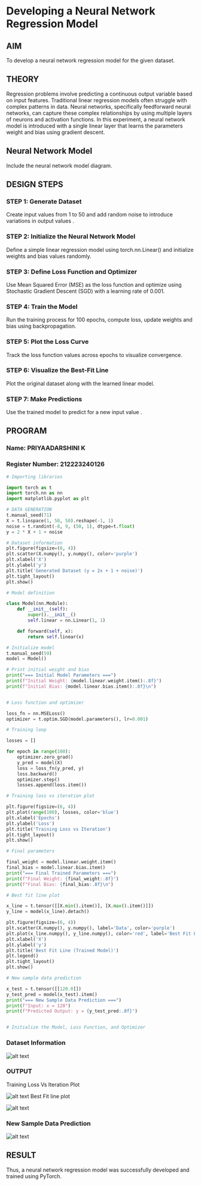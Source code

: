# Developing a Neural Network Regression Model

## AIM
To develop a neural network regression model for the given dataset.

## THEORY
Regression problems involve predicting a continuous output variable based on input features. Traditional linear regression models often struggle with complex patterns in data. Neural networks, specifically feedforward neural networks, can capture these complex relationships by using multiple layers of neurons and activation functions. In this experiment, a neural network model is introduced with a single linear layer that learns the parameters weight and bias using gradient descent.

## Neural Network Model
Include the neural network model diagram.

## DESIGN STEPS
### STEP 1: Generate Dataset

Create input values  from 1 to 50 and add random noise to introduce variations in output values .

### STEP 2: Initialize the Neural Network Model

Define a simple linear regression model using torch.nn.Linear() and initialize weights and bias values randomly.

### STEP 3: Define Loss Function and Optimizer

Use Mean Squared Error (MSE) as the loss function and optimize using Stochastic Gradient Descent (SGD) with a learning rate of 0.001.

### STEP 4: Train the Model

Run the training process for 100 epochs, compute loss, update weights and bias using backpropagation.

### STEP 5: Plot the Loss Curve

Track the loss function values across epochs to visualize convergence.

### STEP 6: Visualize the Best-Fit Line

Plot the original dataset along with the learned linear model.

### STEP 7: Make Predictions

Use the trained model to predict  for a new input value .

## PROGRAM

### Name: PRIYAADARSHINI K

### Register Number: 212223240126

```python
# Importing libraries

import torch as t
import torch.nn as nn
import matplotlib.pyplot as plt

# DATA GENERATION
t.manual_seed(71)
X = t.linspace(1, 50, 50).reshape(-1, 1)
noise = t.randint(-8, 9, (50, 1), dtype=t.float)
y = 2 * X + 1 + noise

# Dataset information
plt.figure(figsize=(6, 4))
plt.scatter(X.numpy(), y.numpy(), color='purple')
plt.xlabel('X')
plt.ylabel('y')
plt.title('Generated Dataset (y = 2x + 1 + noise)')
plt.tight_layout()
plt.show()

# Model definition

class Model(nn.Module):
    def __init__(self):
        super().__init__()
        self.linear = nn.Linear(1, 1)

    def forward(self, x):
        return self.linear(x)

# Initialize model
t.manual_seed(59)
model = Model()

# Print initial weight and bias
print("=== Initial Model Parameters ===")
print(f"Initial Weight: {model.linear.weight.item():.8f}")
print(f"Initial Bias: {model.linear.bias.item():.8f}\n")


# Loss function and optimizer

loss_fn = nn.MSELoss()
optimizer = t.optim.SGD(model.parameters(), lr=0.001)

# Training loop

losses = []

for epoch in range(100):
    optimizer.zero_grad()
    y_pred = model(X)
    loss = loss_fn(y_pred, y)
    loss.backward()
    optimizer.step()
    losses.append(loss.item())

# Training loss vs iteration plot

plt.figure(figsize=(6, 4))
plt.plot(range(100), losses, color='blue')
plt.xlabel('Epochs')
plt.ylabel('Loss')
plt.title('Training Loss vs Iteration')
plt.tight_layout()
plt.show()

# Final parameters

final_weight = model.linear.weight.item()
final_bias = model.linear.bias.item()
print("=== Final Trained Parameters ===")
print(f"Final Weight: {final_weight:.8f}")
print(f"Final Bias: {final_bias:.8f}\n")

# Best fit line plot

x_line = t.tensor([[X.min().item()], [X.max().item()]])
y_line = model(x_line).detach()

plt.figure(figsize=(6, 4))
plt.scatter(X.numpy(), y.numpy(), label='Data', color='purple')
plt.plot(x_line.numpy(), y_line.numpy(), color='red', label='Best Fit Line')
plt.xlabel('X')
plt.ylabel('y')
plt.title('Best Fit Line (Trained Model)')
plt.legend()
plt.tight_layout() 
plt.show()

# New sample data prediction

x_test = t.tensor([[120.0]])
y_test_pred = model(x_test).item()
print("=== New Sample Data Prediction ===")
print(f"Input: x = 120")
print(f"Predicted Output: y = {y_test_pred:.8f}")


# Initialize the Model, Loss Function, and Optimizer

```

### Dataset Information
![alt text](image-3-1.png)

### OUTPUT
Training Loss Vs Iteration Plot

![alt text](image.png)
Best Fit line plot

![alt text](image-2-1.png)

### New Sample Data Prediction
![alt text](image-1.png)

## RESULT
Thus, a neural network regression model was successfully developed and trained using PyTorch.
